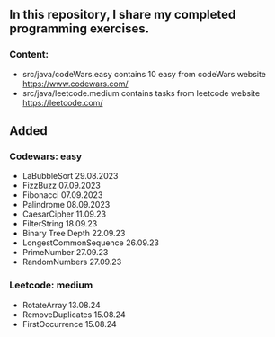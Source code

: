 ## In this repository, I share my completed programming exercises.

### Content:
- src/java/codeWars.easy contains 10 easy from codeWars website https://www.codewars.com/
- src/java/leetcode.medium contains tasks from leetcode website https://leetcode.com/

## Added

### Codewars: easy

- LaBubbleSort 29.08.2023
- FizzBuzz 07.09.2023
- Fibonacci 07.09.2023
- Palindrome 08.09.2023
- CaesarCipher 11.09.23
- FilterString 18.09.23
- Binary Tree Depth 22.09.23
- LongestCommonSequence 26.09.23
- PrimeNumber 27.09.23
- RandomNumbers 27.09.23

### Leetcode: medium

- RotateArray 13.08.24
- RemoveDuplicates 15.08.24
- FirstOccurrence 15.08.24


